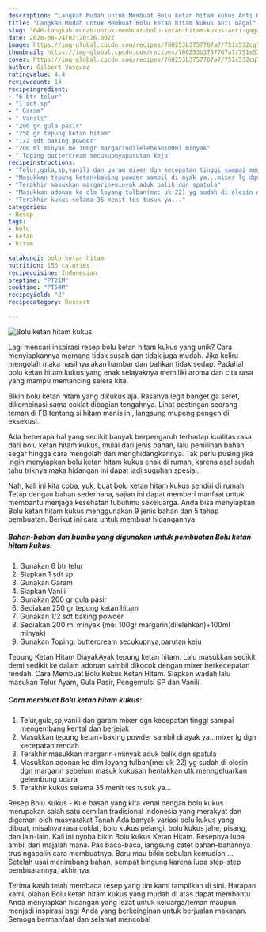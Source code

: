 ```yaml
---
description: "Langkah Mudah untuk Membuat Bolu ketan hitam kukus Anti Gagal"
title: "Langkah Mudah untuk Membuat Bolu ketan hitam kukus Anti Gagal"
slug: 3646-langkah-mudah-untuk-membuat-bolu-ketan-hitam-kukus-anti-gagal
date: 2020-08-24T02:20:26.002Z
image: https://img-global.cpcdn.com/recipes/760253b3757767a7/751x532cq70/bolu-ketan-hitam-kukus-foto-resep-utama.jpg
thumbnail: https://img-global.cpcdn.com/recipes/760253b3757767a7/751x532cq70/bolu-ketan-hitam-kukus-foto-resep-utama.jpg
cover: https://img-global.cpcdn.com/recipes/760253b3757767a7/751x532cq70/bolu-ketan-hitam-kukus-foto-resep-utama.jpg
author: Gilbert Vasquez
ratingvalue: 4.4
reviewcount: 14
recipeingredient:
- "6 btr telur"
- "1 sdt sp"
- " Garam"
- " Vanili"
- "200 gr gula pasir"
- "250 gr tepung ketan hitam"
- "1/2 sdt baking powder"
- "200 ml minyak me 100gr margarindilelehkan100ml minyak"
- " Toping buttercream secukupnyaparutan keju"
recipeinstructions:
- "Telur,gula,sp,vanili dan garam mixer dgn kecepatan tinggi sampai mengembang,kental dan berjejak"
- "Masukkan tepung ketan+baking powder sambil di ayak ya...mixer lg dgn kecepatan rendah"
- "Terakhir masukkan margarin+minyak aduk balik dgn spatula"
- "Masukkan adonan ke dlm loyang tulban(me: uk 22) yg sudah di olesin dgn margarin sebelum masuk kukusan hentakkan utk menngeluarkan gelembung udara"
- "Terakhir kukus selama 35 menit tes tusuk ya..."
categories:
- Resep
tags:
- bolu
- ketan
- hitam

katakunci: bolu ketan hitam 
nutrition: 156 calories
recipecuisine: Indonesian
preptime: "PT21M"
cooktime: "PT54M"
recipeyield: "2"
recipecategory: Dessert

---
```



![Bolu ketan hitam kukus](https://img-global.cpcdn.com/recipes/760253b3757767a7/751x532cq70/bolu-ketan-hitam-kukus-foto-resep-utama.jpg)

Lagi mencari inspirasi resep bolu ketan hitam kukus yang unik? Cara menyiapkannya memang tidak susah dan tidak juga mudah. Jika keliru mengolah maka hasilnya akan hambar dan bahkan tidak sedap. Padahal bolu ketan hitam kukus yang enak selayaknya memiliki aroma dan cita rasa yang mampu memancing selera kita.

Bikin bolu ketan hitam yang dikukus aja. Rasanya legit banget ga seret, dikombinasi sama coklat dibagian tengahnya. Lihat postingan seorang teman di FB tentang si hitam manis ini, langsung mupeng pengen di eksekusi.

Ada beberapa hal yang sedikit banyak berpengaruh terhadap kualitas rasa dari bolu ketan hitam kukus, mulai dari jenis bahan, lalu pemilihan bahan segar hingga cara mengolah dan menghidangkannya. Tak perlu pusing jika ingin menyiapkan bolu ketan hitam kukus enak di rumah, karena asal sudah tahu triknya maka hidangan ini dapat jadi suguhan spesial.


Nah, kali ini kita coba, yuk, buat bolu ketan hitam kukus sendiri di rumah. Tetap dengan bahan sederhana, sajian ini dapat memberi manfaat untuk membantu menjaga kesehatan tubuhmu sekeluarga. Anda bisa menyiapkan Bolu ketan hitam kukus menggunakan 9 jenis bahan dan 5 tahap pembuatan. Berikut ini cara untuk membuat hidangannya.

<!--inarticleads1-->

##### Bahan-bahan dan bumbu yang digunakan untuk pembuatan Bolu ketan hitam kukus:

1. Gunakan 6 btr telur
1. Siapkan 1 sdt sp
1. Gunakan  Garam
1. Siapkan  Vanili
1. Gunakan 200 gr gula pasir
1. Sediakan 250 gr tepung ketan hitam
1. Gunakan 1/2 sdt baking powder
1. Sediakan 200 ml minyak (me: 100gr margarin(dilelehkan)+100ml minyak)
1. Gunakan  Toping: buttercream secukupnya,parutan keju


Tepung Ketan Hitam DiayakAyak tepung ketan hitam. Lalu masukkan sedikit demi sedikit ke dalam adonan sambil dikocok dengan mixer berkecepatan rendah. Cara Membuat Bolu Kukus Ketan Hitam. Siapkan wadah lalu masukan Telur Ayam, Gula Pasir, Pengemulsi SP dan Vanili. 

<!--inarticleads2-->

##### Cara membuat Bolu ketan hitam kukus:

1. Telur,gula,sp,vanili dan garam mixer dgn kecepatan tinggi sampai mengembang,kental dan berjejak
1. Masukkan tepung ketan+baking powder sambil di ayak ya...mixer lg dgn kecepatan rendah
1. Terakhir masukkan margarin+minyak aduk balik dgn spatula
1. Masukkan adonan ke dlm loyang tulban(me: uk 22) yg sudah di olesin dgn margarin sebelum masuk kukusan hentakkan utk menngeluarkan gelembung udara
1. Terakhir kukus selama 35 menit tes tusuk ya...


Resep Bolu Kukus - Kue basah yang kita kenal dengan bolu kukus merupakan salah satu cemilan tradisional Indonesia yang merakyat dan digemari oleh masyarakat Tanah Ada banyak variasi bolu kukus yang dibuat, misalnya rasa coklat, bolu kukus pelangi, bolu kukus jahe, pisang, dan lain-lain. Kali ini nyoba bikin Bolu kukus Ketan Hitam. Resepnya lupa ambil dari majalah mana. Pas baca-baca, langsung catet bahan-bahannya trus ngapalin cara membuatnya. Baru mau bikin sebulan kemudian … Setelah usai menimbang bahan, sempat bingung karena lupa step-step pembuatannya, akhirnya. 

Terima kasih telah membaca resep yang tim kami tampilkan di sini. Harapan kami, olahan Bolu ketan hitam kukus yang mudah di atas dapat membantu Anda menyiapkan hidangan yang lezat untuk keluarga/teman maupun menjadi inspirasi bagi Anda yang berkeinginan untuk berjualan makanan. Semoga bermanfaat dan selamat mencoba!
